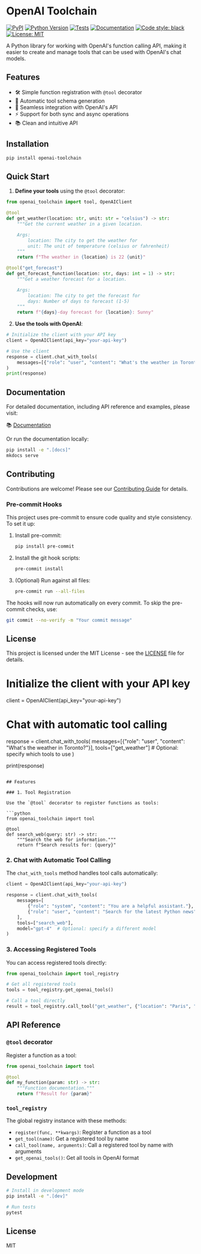 # OpenAI Toolchain

[![PyPI](https://img.shields.io/pypi/v/openai-toolchain.svg)](https://pypi.org/project/openai-toolchain/)
[![Python Version](https://img.shields.io/pypi/pyversions/openai-toolchain)](https://pypi.org/project/openai-toolchain/)
[![Tests](https://github.com/bemade/openai-toolchain/actions/workflows/test.yml/badge.svg)](https://github.com/bemade/openai-toolchain/actions/workflows/test.yml)
[![Documentation](https://github.com/bemade/openai-toolchain/actions/workflows/docs.yml/badge.svg)](https://github.com/bemade/openai-toolchain/actions/workflows/docs.yml)
[![Code style: black](https://img.shields.io/badge/code%20style-black-000000.svg)](https://github.com/psf/black)
[![License: MIT](https://img.shields.io/badge/License-MIT-yellow.svg)](https://opensource.org/licenses/MIT)

A Python library for working with OpenAI's function calling API, making it
easier to create and manage tools that can be used with OpenAI's chat models.

## Features

- 🛠️ Simple function registration with `@tool` decorator
- 🤖 Automatic tool schema generation
- 🔄 Seamless integration with OpenAI's API
- ⚡ Support for both sync and async operations
- 📚 Clean and intuitive API

## Installation

```bash
pip install openai-toolchain
```

## Quick Start

1. **Define your tools** using the `@tool` decorator:

```python
from openai_toolchain import tool, OpenAIClient

@tool
def get_weather(location: str, unit: str = "celsius") -> str:
    """Get the current weather in a given location.

    Args:
        location: The city to get the weather for
        unit: The unit of temperature (celsius or fahrenheit)
    """
    return f"The weather in {location} is 22 {unit}"

@tool("get_forecast")
def get_forecast_function(location: str, days: int = 1) -> str:
    """Get a weather forecast for a location.

    Args:
        location: The city to get the forecast for
        days: Number of days to forecast (1-5)
    """
    return f"{days}-day forecast for {location}: Sunny"
```

2. **Use the tools with OpenAI**:

```python
# Initialize the client with your API key
client = OpenAIClient(api_key="your-api-key")

# Use the client
response = client.chat_with_tools(
    messages=[{"role": "user", "content": "What's the weather in Toronto?"}]
)
print(response)
```

## Documentation

For detailed documentation, including API reference and examples, please visit:

📚 [Documentation](https://bemade.github.io/openai-toolchain/)

Or run the documentation locally:

```bash
pip install -e ".[docs]"
mkdocs serve
```

## Contributing

Contributions are welcome! Please see our [Contributing Guide](https://bemade.github.io/openai-toolchain/CONTRIBUTING/)
for details.

### Pre-commit Hooks

This project uses pre-commit to ensure code quality and style consistency. To
set it up:

1. Install pre-commit:

   ```bash
   pip install pre-commit
   ```

2. Install the git hook scripts:

   ```bash
   pre-commit install
   ```

3. (Optional) Run against all files:
   ```bash
   pre-commit run --all-files
   ```

The hooks will now run automatically on every commit. To skip the pre-commit
checks, use:

```bash
git commit --no-verify -m "Your commit message"
```

## License

This project is licensed under the MIT License - see the [LICENSE](https://github.com/Bemade/openai-toolchain/blob/main/LICENSE) file
for details.

# Initialize the client with your API key

client = OpenAIClient(api_key="your-api-key")

# Chat with automatic tool calling

response = client.chat_with_tools( messages=[{"role": "user", "content": "What's
the weather in Toronto?"}], tools=["get_weather"] # Optional: specify which
tools to use )

print(response)

````

## Features

### 1. Tool Registration

Use the `@tool` decorator to register functions as tools:

```python
from openai_toolchain import tool

@tool
def search_web(query: str) -> str:
    """Search the web for information."""
    return f"Search results for: {query}"
````

### 2. Chat with Automatic Tool Calling

The `chat_with_tools` method handles tool calls automatically:

```python
client = OpenAIClient(api_key="your-api-key")

response = client.chat_with_tools(
    messages=[
        {"role": "system", "content": "You are a helpful assistant."},
        {"role": "user", "content": "Search for the latest Python news"}
    ],
    tools=["search_web"],
    model="gpt-4"  # Optional: specify a different model
)
```

### 3. Accessing Registered Tools

You can access registered tools directly:

```python
from openai_toolchain import tool_registry

# Get all registered tools
tools = tool_registry.get_openai_tools()

# Call a tool directly
result = tool_registry.call_tool("get_weather", {"location": "Paris", "unit": "fahrenheit"})
```

## API Reference

### `@tool` decorator

Register a function as a tool:

```python
from openai_toolchain import tool

@tool
def my_function(param: str) -> str:
    """Function documentation."""
    return f"Result for {param}"
```

### `tool_registry`

The global registry instance with these methods:

- `register(func, **kwargs)`: Register a function as a tool
- `get_tool(name)`: Get a registered tool by name
- `call_tool(name, arguments)`: Call a registered tool by name with arguments
- `get_openai_tools()`: Get all tools in OpenAI format

## Development

```bash
# Install in development mode
pip install -e ".[dev]"

# Run tests
pytest
```

## License

MIT
